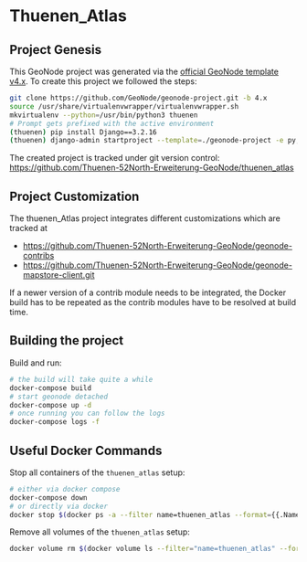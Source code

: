 # Thuenen_Atlas

## Project Genesis

This GeoNode project was generated via the [official GeoNode template v4.x](https://github.com/GeoNode/geonode-project). To create this project we followed the steps:

```sh
git clone https://github.com/GeoNode/geonode-project.git -b 4.x
source /usr/share/virtualenvwrapper/virtualenvwrapper.sh
mkvirtualenv --python=/usr/bin/python3 thuenen
# Prompt gets prefixed with the active environment
(thuenen) pip install Django==3.2.16
(thuenen) django-admin startproject --template=./geonode-project -e py,sh,md,rst,json,yml,ini,env,sample,properties -n monitoring-cron -n Dockerfile thuenen_atlas
```

The created project is tracked under git version control: https://github.com/Thuenen-52North-Erweiterung-GeoNode/thuenen_atlas

## Project Customization

The thuenen_Atlas project integrates different customizations which are tracked at

- https://github.com/Thuenen-52North-Erweiterung-GeoNode/geonode-contribs
- https://github.com/Thuenen-52North-Erweiterung-GeoNode/geonode-mapstore-client.git

If a newer version of a contrib module needs to be integrated, the Docker build has to be repeated as the
contrib modules have to be resolved at build time.

## Building the project

Build and run:

```sh
# the build will take quite a while
docker-compose build
# start geonode detached
docker-compose up -d
# once running you can follow the logs
docker-compose logs -f
```

## Useful Docker Commands

Stop all containers of the `thuenen_atlas` setup:

```sh
# either via docker compose
docker-compose down
# or directly via docker
docker stop $(docker ps -a --filter name=thuenen_atlas --format={{.Names}})
```

Remove all volumes of the `thuenen_atlas` setup:

```sh
docker volume rm $(docker volume ls --filter="name=thuenen_atlas" --format={{.Name}})
```
